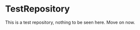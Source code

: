TestRepository
==============

This is a test repository, nothing to be seen here. Move on now.  
 
 
  
 
 
  
    
      
      
      
    
       
    
    
  
   
     
  
    
  
  
 
 
 
